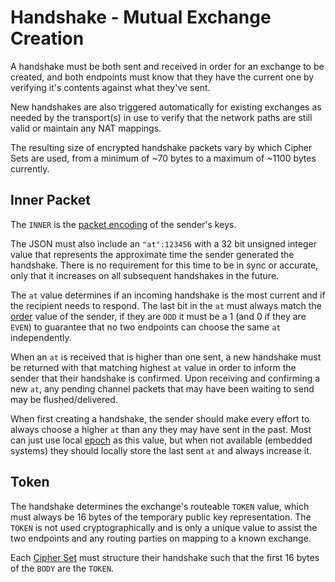 # Handshake - Mutual Exchange Creation

A handshake must be both sent and received in order for an exchange to be created, and both endpoints must know that they have the current one by verifying it's contents against what they've sent.

New handshakes are also triggered automatically for existing exchanges as needed by the transport(s) in use to verify that the network paths are still valid or maintain any NAT mappings.

The resulting size of encrypted handshake packets vary by which Cipher Sets are used, from a minimum of ~70 bytes to a maximum of ~1100 bytes currently.

## Inner Packet

The `INNER` is the [packet encoding](cs/#packet) of the sender's keys.

The JSON must also include an `"at":123456` with a 32 bit unsigned integer value that represents the approximate time the sender generated the handshake.  There is no requirement for this time to be in sync or accurate, only that it increases on all subsequent handshakes in the future.

The `at` value determines if an incoming handshake is the most current and if the recipient needs to respond.  The last bit in the `at` must always match the [order](order.md) value of the sender, if they are `ODD` it must be a 1 (and 0 if they are `EVEN`) to guarantee that no two endpoints can choose the same `at` independently.

When an `at` is received that is higher than one sent, a new handshake must be returned with that matching highest `at` value in order to inform the sender that their handshake is confirmed.  Upon receiving and confirming a new `at`, any pending channel packets that may have been waiting to send may be flushed/delivered.

When first creating a handshake, the sender should make every effort to always choose a higher `at` than any they may have sent in the past.  Most can just use local [epoch](http://en.wikipedia.org/wiki/Unix_time) as this value, but when not available (embedded systems) they should locally store the last sent `at` and always increase it.

## Token

The handshake determines the exchange's routeable `TOKEN` value, which must always be 16 bytes of the temporary public key representation.  The `TOKEN` is not used cryptographically and is only a unique value to assist the two endpoints and any routing parties on mapping to a known exchange.

Each [Cipher Set](cs/) must structure their handshake such that the first 16 bytes of the `BODY` are the `TOKEN`.
